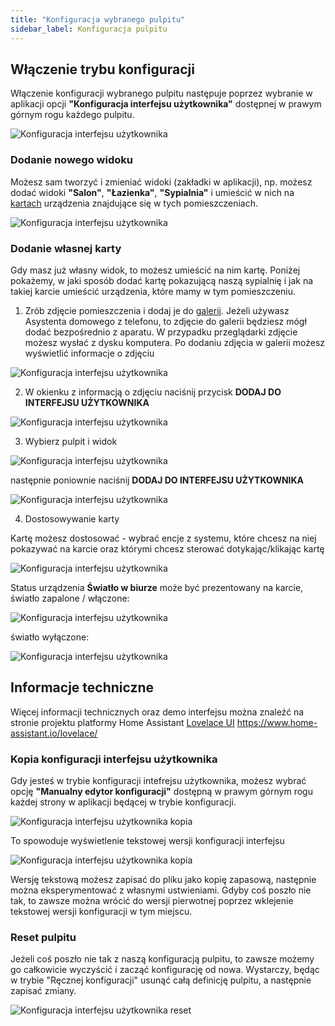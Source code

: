 ```yaml
---
title: "Konfiguracja wybranego pulpitu"
sidebar_label: Konfiguracja pulpitu
---
```


## Włączenie trybu konfiguracji
Włączenie konfiguracji wybranego pulpitu następuje poprzez wybranie w aplikacji opcji **"Konfiguracja interfejsu użytkownika"** dostępnej w prawym górnym rogu każdego pulpitu.

![Konfiguracja interfejsu użytkownika](/img/en/frontend/lovelace-ui-conf1.png)




### Dodanie nowego widoku

Możesz sam tworzyć i zmieniać widoki (zakładki w aplikacji), np. możesz dodać widoki **"Salon"**, **"Łazienka"**, **"Sypialnia"** i umieścić w nich na [kartach](/docs/ais_app_cards) urządzenia znajdujące się w tych pomieszczeniach.


![Konfiguracja interfejsu użytkownika](/img/en/frontend/lovelace-ui-conf2.png)



### Dodanie własnej karty

Gdy masz już własny widok, to możesz umieścić na nim kartę. Poniżej pokażemy, w jaki sposób dodać kartę pokazującą naszą sypialnię i jak na takiej karcie umieścić urządzenia, które mamy w tym pomieszczeniu.

1. Zrób zdjęcie pomieszczenia i dodaj je do [galerii](/docs/ais_app_integration_gallery).
Jeżeli używasz Asystenta domowego z telefonu, to zdjęcie do galerii będziesz mógł dodać bezpośrednio z aparatu. W przypadku przeglądarki zdjęcie możesz wysłać z dysku komputera.
Po dodaniu zdjęcia w galerii możesz wyświetlić informacje o zdjęciu


![Konfiguracja interfejsu użytkownika](/img/en/frontend/galery_1.png)


2. W okienku z informacją o zdjęciu naciśnij przycisk **DODAJ DO INTERFEJSU UŻYTKOWNIKA**

![Konfiguracja interfejsu użytkownika](/img/en/frontend/galery_2.png)


3. Wybierz pulpit i widok


![Konfiguracja interfejsu użytkownika](/img/en/frontend/galery_4.png)

następnie poniownie naciśnij **DODAJ DO INTERFEJSU UŻYTKOWNIKA** 

![Konfiguracja interfejsu użytkownika](/img/en/frontend/galery_5.png)


4. Dostosowywanie karty

Kartę możesz dostosować - wybrać encje z systemu, które chcesz na niej pokazywać na karcie oraz którymi chcesz sterować dotykając/klikając kartę

![Konfiguracja interfejsu użytkownika](/img/en/frontend/galery_3.png)

Status urządzenia **Światło w biurze** może być prezentowany na karcie, światło zapalone / włączone:

![Konfiguracja interfejsu użytkownika](/img/en/frontend/galery_6.png)

światło wyłączone:

![Konfiguracja interfejsu użytkownika](/img/en/frontend/galery_7.png)





## Informacje techniczne
Więcej informacji technicznych oraz demo interfejsu można znaleźć na stronie projektu platformy Home Assistant [Lovelace UI](https://www.home-assistant.io/lovelace/) https://www.home-assistant.io/lovelace/


### Kopia konfiguracji interfejsu użytkownika

Gdy jesteś w trybie konfiguracji intefrejsu użytkownika, możesz wybrać opcję **"Manualny edytor konfiguracji"** dostępną w prawym górnym rogu każdej strony w aplikacji będącej w trybie konfiguracji.

![Konfiguracja interfejsu użytkownika kopia](/img/en/frontend/lovelace-ui-conf-raw.png)


To spowoduje wyświetlenie tekstowej wersji konfiguracji interfejsu

![Konfiguracja interfejsu użytkownika kopia](/img/en/frontend/lovelace-ui-conf-raw-save.png)

Wersję tekstową możesz zapisać do pliku jako kopię zapasową, następnie można eksperymentować z własnymi ustwieniami. Gdyby coś poszło nie tak, to zawsze można wrócić do wersji pierwotnej poprzez wklejenie tekstowej wersji konfiguracji w tym miejscu.


### Reset pulpitu

Jeżeli coś poszło nie tak z naszą konfiguracją pulpitu, to zawsze możemy go całkowicie wyczyścić i zacząć konfigurację od nowa. Wystarczy, będąc w trybie "Ręcznej konfiguracji" usunąć całą definicję pulpitu, a następnie zapisać zmiany.

![Konfiguracja interfejsu użytkownika reset](/img/en/frontend/lovelace_reset_dashboard.png)
